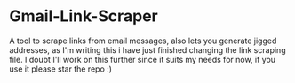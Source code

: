 # Gmail-Link-Scraper
A tool to scrape links from email messages, also lets you generate jigged addresses, as I'm writing this i have just finished changing the link scraping file.
I doubt I'll work on this further since it suits my needs for now, if you use it please star the repo :)
